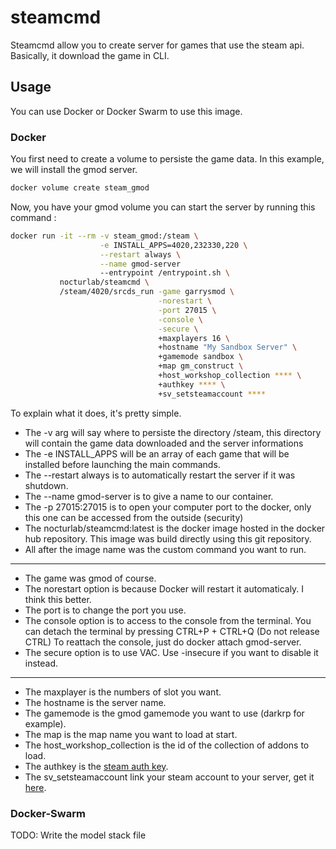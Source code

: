 # steamcmd
Steamcmd allow you to create server for games that use the steam api. Basically, it download the game in CLI.

## Usage

You can use Docker or Docker Swarm to use this image.

### Docker

You first need to create a volume to persiste the game data.
In this example, we will install the gmod server.

```sh
docker volume create steam_gmod
```

Now, you have your gmod volume you can start the server by running this command :

```sh
docker run -it --rm -v steam_gmod:/steam \
                    -e INSTALL_APPS=4020,232330,220 \
                    --restart always \
                    --name gmod-server
                    --entrypoint /entrypoint.sh \
           nocturlab/steamcmd \
           /steam/4020/srcds_run -game garrysmod \
                                 -norestart \
                                 -port 27015 \
                                 -console \
                                 -secure \
                                 +maxplayers 16 \
                                 +hostname "My Sandbox Server" \
                                 +gamemode sandbox \
                                 +map gm_construct \
                                 +host_workshop_collection **** \
                                 +authkey **** \
                                 +sv_setsteamaccount ****
```

To explain what it does, it's pretty simple.

- The -v arg will say where to persiste the directory /steam, this directory will contain the game data downloaded and the server informations
- The -e INSTALL_APPS will be an array of each game that will be installed before launching the main commands.
- The --restart always is to automatically restart the server if it was shutdown.
- The --name gmod-server is to give a name to our container.
- The -p 27015:27015 is to open your computer port to the docker, only this one can be accessed from the outside (security)
- The nocturlab/steamcmd:latest is the docker image hosted in the docker hub repository. This image was build directly using this git repository.
- All after the image name was the custom command you want to run. 

---

- The game was gmod of course.
- The norestart option is because Docker will restart it automaticaly. I think this better.
- The port is to change the port you use.
- The console option is to access to the console from the terminal. You can detach the terminal by pressing CTRL+P + CTRL+Q (Do not release CTRL) To reattach the console, just do docker attach gmod-server.
- The secure option is to use VAC. Use -insecure if you want to disable it instead.

---

- The maxplayer is the numbers of slot you want.
- The hostname is the server name.
- The gamemode is the gmod gamemode you want to use (darkrp for example).
- The map is the map name you want to load at start.
- The host_workshop_collection is the id of the collection of addons to load.
- The authkey is the [steam auth key](https://steamcommunity.com/dev/apikey).
- The sv_setsteamaccount link your steam account to your server, get it [here](https://steamcommunity.com/dev/managegameservers).


### Docker-Swarm

TODO: Write the model stack file
